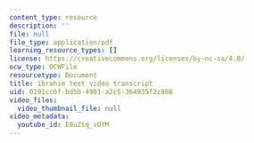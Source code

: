 ```yaml
---
content_type: resource
description: ''
file: null
file_type: application/pdf
learning_resource_types: []
license: https://creativecommons.org/licenses/by-nc-sa/4.0/
ocw_type: OCWFile
resourcetype: Document
title: ibrahim test video transcript
uid: 0191cc6f-bd5b-4901-a2c5-364935f2c868
video_files:
  video_thumbnail_file: null
video_metadata:
  youtube_id: E8uZtq_vOYM
---
```

